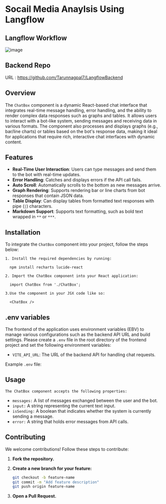 # Socail Media Anaylsis Using Langflow

## Langflow Workflow
![image](https://github.com/user-attachments/assets/1fc9e756-b549-45d2-a5b7-a0213c702e5d)

## Backend Repo
URL : https://github.com/Tarunnagpal7/LangflowBackend


## Overview

The `ChatBox` component is a dynamic React-based chat interface that integrates real-time message handling, error handling, and the ability to render complex data responses such as graphs and tables. It allows users to interact with a bot-like system, sending messages and receiving data in various formats. The component also processes and displays graphs (e.g., bar/line charts) or tables based on the bot's response data, making it ideal for applications that require rich, interactive chat interfaces with dynamic content.

## Features

- **Real-Time User Interaction**: Users can type messages and send them to the bot with real-time updates.
- **Error Handling**: Catches and displays errors if the API call fails.
- **Auto Scroll**: Automatically scrolls to the bottom as new messages arrive.
- **Graph Rendering**: Supports rendering bar or line charts from bot responses that contain JSON data.
- **Table Display**: Can display tables from formatted text responses with pipe (`|`) characters.
- **Markdown Support**: Supports text formatting, such as bold text wrapped in `**` or `***`.

## Installation

To integrate the `ChatBox` component into your project, follow the steps below:

    1. Install the required dependencies by running:

      npm install recharts lucide-react

    2. Import the ChatBox component into your React application:
    
      import ChatBox from './ChatBox';

    3.Use the component in your JSX code like so:

      <ChatBox />


## .env variables

The frontend of the application uses environment variables (EBV) to manage various configurations such as the backend API URL and build settings. Please create a `.env` file in the root directory of the frontend project and set the following environment variables:

- `VITE_API_URL`: The URL of the backend API for handling chat requests.

Example `.env` file:


## Usage

 `The ChatBox component accepts the following properties:`

- `messages:` A list of messages exchanged between the user and the bot.
- `input:` A string representing the current text input.
- `isSending:` A boolean that indicates whether the system is currently sending a message.
- `error:` A string that holds error messages from API calls.




## Contributing

We welcome contributions! Follow these steps to contribute:

1. **Fork the repository.**

2. **Create a new branch for your feature:**

   ```bash
   git checkout -b feature-name
   git commit -m "Add feature description"
   git push origin feature-name

3. **Open a Pull Request.**


